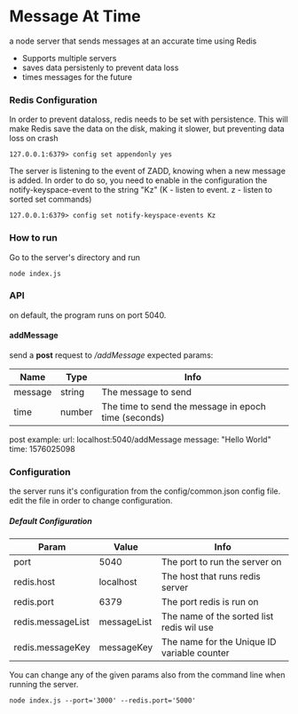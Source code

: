 # Message At Time
a node server that sends messages at an accurate time using Redis

- Supports multiple servers
- saves data persistenly to prevent data loss
- times messages for the future

### Redis Configuration
In order to prevent dataloss, redis needs to be set with persistence. This will make Redis save the data on the disk, making it slower, but preventing data loss on crash

`127.0.0.1:6379> config set appendonly yes`

The server is listening to the event of ZADD, knowing when a new message is added. In order to do so, you need to enable in the configuration the notify-keyspace-event to the string "Kz" (K - listen to event. z - listen to sorted set commands)

`127.0.0.1:6379> config set notify-keyspace-events Kz`

### How to run
Go to the server's directory and run

`node index.js`

### API

on default, the program runs on port 5040.
#### addMessage
send a **post** request to */addMessage*
expected params:

| Name  | Type | Info |
| ------------- | ------------- | ------------- |
| message  | string | The message to send |
| time  | number | The time to send the message in epoch time (seconds) |

post example: 
url: localhost:5040/addMessage
message: "Hello World"
time: 1576025098

### Configuration
the server runs it's configuration from the config/common.json config file.
edit the file in order to change configuration.
##### Default Configuration
Param  | Value | Info
------------- | ------------- | ---------------
port  | 5040 | The port to run the server on
redis.host  | localhost | The host that runs redis server
redis.port  | 6379 | The port redis is run on
redis.messageList  | messageList | The name of the sorted list redis wil use
redis.messageKey  | messageKey | The name for the Unique ID variable counter

You can change any of the given params also from the command line when running the server.

`node index.js --port='3000' --redis.port='5000'` 
